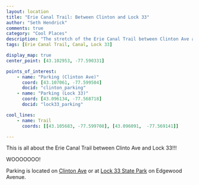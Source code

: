 ```yaml
--- 
layout: location
title: "Erie Canal Trail: Between Clinton and Lock 33"
author: "Seth Hendrick"
comments: true
category: "Cool Places"
description: "The stretch of the Erie Canal Trail between Clinton Ave and Lock 33"
tags: [Erie Canal Trail, Canal, Lock 33]

display_map: true
center_point: [43.102953, -77.590331]

points_of_interest:
    - name: "Parking (Clinton Ave)"
      coord: [43.107061, -77.599504]
      docid: "clinton_parking"
    - name: "Parking (Lock 33)"
      coord: [43.096134, -77.568718]
      docid: "lock33_parking"

cool_lines:
    - name: Trail
      coords: [[43.105683, -77.599708], [43.096091,  -77.569141]]

---
```


This is all about the Erie Canal Trail between Clinto Ave and Lock 33!!!

WOOOOOOO!

Parking is located on <a href="#" id="clinton_parking">Clinton Ave</a> or at <a href="#" id="lock33_parking"/>Lock 33 State Park</a> on Edgewood Avenue.
